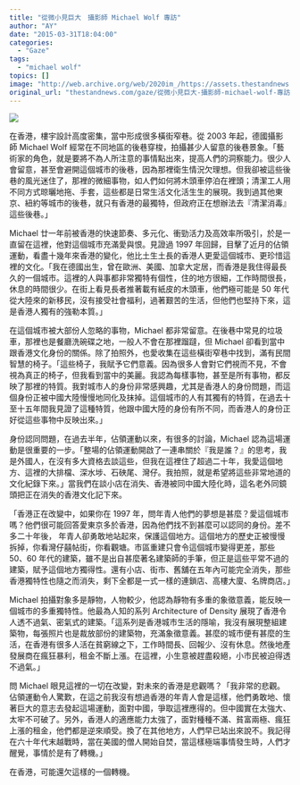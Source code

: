 ```yaml
---
title: "從微小見巨大　攝影師 Michael Wolf 專訪"
author: "AY"
date: "2015-03-31T18:04:00"
categories:
  - "Gaze"
tags:
  - "michael wolf"
topics: []
image: "http://web.archive.org/web/2020im_/https://assets.thestandnews.com/media/photos/portrait_06120copy_DL8jg.png"
original_url: "thestandnews.com/gaze/從微小見巨大-攝影師-michael-wolf-專訪"
---
```

![](http://web.archive.org/web/2020im_/https://assets.thestandnews.com/media/photos/portrait_06120copy_DL8jg.png)

在香港，樓宇設計高度密集，當中形成很多橫街窄巷。從 2003 年起，德國攝影師 Michael Wolf 經常在不同地區的後巷穿梭，拍攝甚少人留意的後巷景象。「藝術家的角色，就是要將不為人所注意的事情點出來，提高人們的洞察能力。很少人會留意，甚至會避開這個城市的後巷，因為那裡衛生情況欠理想。但我卻被這些後巷的風光迷住了，那裡的微細事物，如人們如何將木頭車停泊在裡頭；清潔工人用不同方式晾曬地拖、手套，這些都是日常生活文化活生生的展現。我到過其他東京、紐約等城市的後巷，就只有香港的最獨特，但政府正在想辦法去『清潔消毒』這些後巷。」

Michael 廿一年前被香港的快速節奏、多元化、衝勁活力及高效率所吸引，於是一直留在這裡，他對這個城市充滿愛與恨。見證過 1997 年回歸，目擊了近月的佔領運動，看盡十幾年來香港的變化，他比土生土長的香港人更愛這個城市、更珍惜這裡的文化。「我在德國出生，曾在歐洲、美國、加拿大定居，而香港是我住得最長久的一個城市。這裡的人與事都非常獨特有個性，住的地方很細，工作時間很長，休息的時間很少。在街上看見長者推著載有紙皮的木頭車，他們極可能是 50 年代從大陸來的新移民，沒有接受社會福利，過著艱苦的生活，但他們也堅持下來，這是香港人獨有的強勒本質。」

在這個城市被大部份人忽略的事物，Michael 都非常留意。在後巷中常見的垃圾車，那裡也是餐廳洗碗碟之地，一般人不會在那裡蹓躂，但 Michael 卻看到當中跟香港文化身份的關係。除了拍照外，也愛收集在這些橫街窄巷中找到，滿有民間智慧的椅子。「這些椅子，我賦予它們意義。因為很多人會對它們視而不見，不會視為真正的椅子，但我看到當中的美麗。我認為每樣事物，甚至是所有事物，都反映了那裡的特質。我對城市人的身份非常感興趣，尤其是香港人的身份問題，而這個身份正被中國大陸慢慢地同化及抹掉。這個城市的人有其獨有的特質，在過去十至十五年間我見證了這種特質，他跟中國大陸的身份有所不同，而香港人的身份正好從這些事物中反映出來。」

身份認同問題，在過去半年，佔領運動以來，有很多的討論，Michael 認為這場運動是很重要的一步。「整場的佔領運動開啟了一連串關於『我是誰？』的思考，我是外國人，在沒有多大資格去談這些，但我在這裡住了超過二十年，我愛這個地方、這裡的大排檔、深水埗、石硤尾、灣仔。我拍照，就是希望將這些非常地道的文化紀錄下來。」當我們在談小店在消失、香港被同中國大陸化時，這名老外同鏡頭把正在消失的香港文化記下來。

「香港正在改變中，如果你在 1997 年，問年青人他們的夢想是甚麼？愛這個城市嗎？他們很可能回答愛東京多於香港，因為他們找不到甚麼可以認同的身份。差不多二十年後， 年青人卻勇敢地站起來，保護這個地方。這個地方的歷史正被慢慢拆掉，你看灣仔囍帖街，你看觀塘。市區重建只會令這個城市變得更差，那些 50、60 年代的建築，雖不是出自甚麼著名建築師的手筆，但正是這些平常不過的建築，賦予這個地方獨得性。還有小店、街市、舊舖在五年內可能完全消失，那些香港獨特性也隨之而消失，剩下全都是一式一樣的連鎖店、高樓大廈、名牌商店。」

Michael 拍攝對象多是靜物，人物較少，他認為靜物有多重的象徵意義，能反映一個城市的多重獨特性。他最為人知的系列 Architecture of Density 展現了香港令人透不過氣、密氣式的建築。「這系列是香港城市生活的隱喻，我沒有展現整組建築物，每張照片也是裁放部份的建築物，充滿象徵意義。甚麼的城市便有甚麼的生活，在香港有很多人活在貧窮線之下，工作時間長、回報少、沒有休息。然後地產發展商在瘋狂暴利，租金不斷上漲。在這裡，小生意被趕盡殺絕，小市民被迫得透不過氣。」

問 Michael 眼見這裡的一切在改變，對未來的香港是悲觀嗎？「我非常的悲觀。佔領運動令人驚歎，在這之前我沒有想過香港的年青人會是這樣，他們勇敢地、懷著巨大的意志去發起這場運動，面對中國，爭取這裡應得的。但中國實在太強大、太牢不可破了。另外，香港人的適應能力太強了，面對種種不滿、貧富兩極、瘋狂上漲的租金，他們都是逆來順受。換了在其他地方，人們早已站出來說不。我記得在六十年代末越戰時，當在美國的僧人開始自焚，當這樣極端事情發生時，人們才醒覺，事情於是有了轉機。」

在香港，可能還欠這樣的一個轉機。